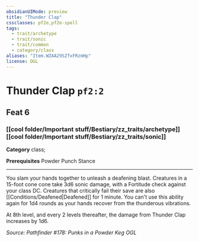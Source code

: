 ```yaml
---
obsidianUIMode: preview
title: "Thunder Clap"
cssclasses: pf2e,pf2e-spell
tags:
  - trait/archetype
  - trait/sonic
  - trait/common
  - category/class
aliases: "Item.WZAA29SZfxFRzmHp"
license: OGL
---
```

# Thunder Clap `pf2:2`
## Feat 6
### [[cool folder/Important stuff/Bestiary/zz_traits/archetype]][[cool folder/Important stuff/Bestiary/zz_traits/sonic]]

**Category** class; 



**Prerequisites** Powder Punch Stance
* * *
You slam your hands together to unleash a deafening blast. Creatures in a 15-foot cone cone take 3d6 sonic damage, with a Fortitude check against your class DC. Creatures that critically fail their save are also [[Conditions/Deafened|Deafened]] for 1 minute. You can't use this ability again for 1d4 rounds as your hands recover from the thunderous vibrations.

At 8th level, and every 2 levels thereafter, the damage from Thunder Clap increases by 1d6.

*Source: Pathfinder #178: Punks in a Powder Keg*
*OGL*